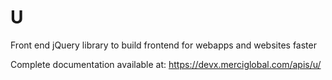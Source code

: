 # U
Front end jQuery library to build frontend for webapps and websites faster

Complete documentation available at: https://devx.merciglobal.com/apis/u/
